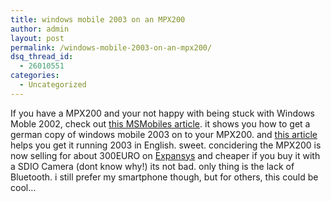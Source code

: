 ```yaml
---
title: windows mobile 2003 on an MPX200
author: admin
layout: post
permalink: /windows-mobile-2003-on-an-mpx200/
dsq_thread_id:
  - 26010551
categories:
  - Uncategorized
---
```

If you have a MPX200 and your not happy with being stuck with Windows Moble 2002, check out [this MSMobiles article][1]. it shows you how to get a german copy of windows mobile 2003 on to your MPX200. and [this article][2] helps you get it running 2003 in English. sweet. concidering the MPX200 is now selling for about 300EURO on [Expansys][3] and cheaper if you buy it with a SDIO Camera (dont know why!) its not bad. only thing is the lack of Bluetooth. i still prefer my smartphone though, but for others, this could be cool&#8230;

 [1]: http://www.msmobiles.com/news.php/2780.html
 [2]: http://msmobiles.com/news.php/2782.html
 [3]: http://www.expansys.ie